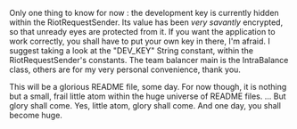 Only one thing to know for now : the development key is currently hidden within the RiotRequestSender. Its value has been *very savantly* encrypted, so that unready eyes are protected from it.
If you want the application to work correctly, you shall have to put your own key in there, I'm afraid. I suggest taking a look at the "DEV_KEY" String constant, within the RiotRequestSender's constants.
The team balancer main is the IntraBalance class, others are for my very personal convenience, thank you.

This will be a glorious README file, some day. For now though, it is nothing but a small, frail little atom within the huge universe of README files. 
... But glory shall come. Yes, little atom, glory shall come. And one day, you shall become huge. 

